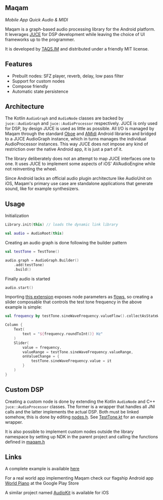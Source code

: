 Maqam
-----
*Mobile App Quick Audio &amp; MIDI*

Maqam is a graph-based audio processing library for the Android platform.
It leverages [JUCE](https://juce.com) for DSP development while leaving the
choice of UI frameworks up to the programmer.

It is developed by [TAQS.IM](https://taqs.im) and distributed under a friendly
MIT license.

Features
--------

- Prebuilt nodes: SFZ player, reverb, delay, low pass filter
- Support for custom nodes
- Compose friendly
- Automatic state persistence

Architecture
------------

The Kotlin `AudioGraph` and `AudioNode` classes are backed by `juce::AudioGraph`
and `juce::AudioProcessor` respectively. JUCE is only used for DSP,
by design JUCE is used as little as possible. All I/O is managed by Maqam through
the standard [Oboe](https://github.com/google/oboe) and [AMidi](https://developer.android.com/ndk/guides/audio/midi)
Android libraries and bridged to a JUCE AudioGraph instance, which in turns
manages the individual AudioProcessor instances. This way JUCE does not impose
any kind of restriction over the native Android app, it is just a part of it.

The library deliberately does not an attempt to map JUCE interfaces one to one.
It uses JUCE to implement some aspects of iOS' AVAudioEngine while not reinventing
the wheel.

Since Android lacks an official audio plugin architecture like AudioUnit on iOS,
Maqam's primary use case are standalone applications that generate sound, like for
example synthesizers.

Usage
-----

Initialization

```Kotlin
Library.init(this) // loads the dynamic link library

val audio = AudioRoot(this)
```

Creating an audio graph is done following the builder pattern

```Kotlin
val testTone = TestTone()

audio.graph = AudioGraph.Builder()
    .add(testTone)
    .build()
```

Finally audio is started

```Kotlin
audio.start()
```

Importing [this extension](https://github.com/taqsim/maqam/blob/master/maqam/src/main/java/im/taqs/maqam/ext/AudioNodeParameterExt.kt)
exposes node parameters as [flows](https://developer.android.com/kotlin/flow),
so creating a slider composable that controls the test tone frequency in the
above example is simple:

```Kotlin
val frequency by testTone.sineWaveFrequency.valueFlow().collectAsStateWithLifecycle(0f)

Column {
    Text(
        text = "${frequency.roundToInt()} Hz"
    )
    Slider(
        value = frequency,
        valueRange = testTone.sineWaveFrequency.valueRange,
        onValueChange = {
            testTone.sineWaveFrequency.value = it
        }
    )
}
```

Custom DSP
----------

Creating a custom node is done by extending the Kotlin `AudioNode` and
C++ `juce::AudioProcessor` classes. The former is a wrapper that handles
all JNI calls and the latter implements the actual DSP. Both must be linked
somehow, this is done by editing [nodes.h](https://github.com/taqsim/maqam/blob/master/maqam/src/main/cpp/nodes/nodes.h).
See [TestTone.kt](https://github.com/taqsim/maqam/blob/master/maqam/src/main/java/im/taqs/maqam/node/TestTone.kt)
for an example wrapper.

It is also possible to implement custom nodes outside the library namespace
by setting up NDK in the parent project and calling the functions defined in
[maqam.h](https://github.com/taqsim/maqam/blob/master/maqam/src/main/cpp/client/maqam.h)

Links
-----

A complete example is available [here](https://github.com/taqsim/maqam/tree/master/example/src/main/java/im/taqs/maqam/example)

For a real world app implementing Maqam check our flagship Android app [World
Piano](https://play.google.com/store/apps/details?id=com.taqsim.worldsynth) at the
Google Play Store

A similar project named [AudioKit](https://github.com/AudioKit/AudioKit) is
available for iOS
